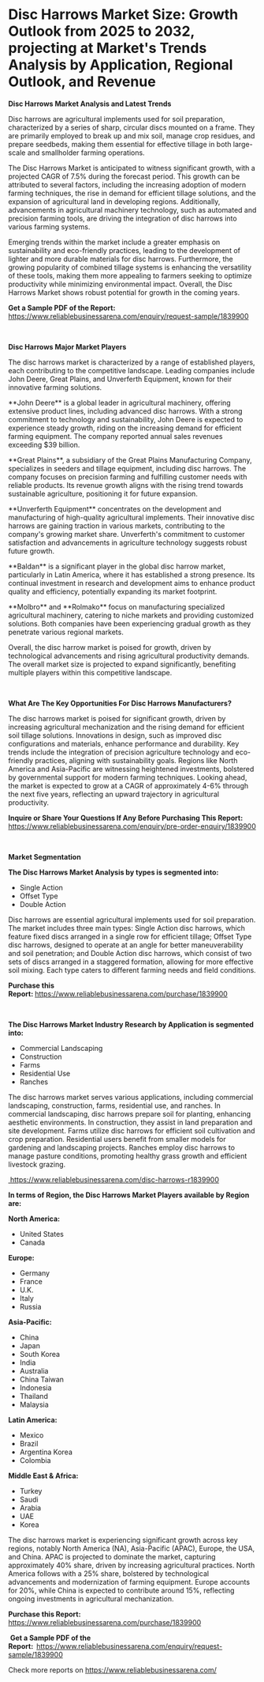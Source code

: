 <p><h1>Disc Harrows Market Size: Growth Outlook from 2025 to 2032, projecting at Market's Trends Analysis by Application, Regional Outlook, and Revenue</h1></p><p><strong>Disc Harrows Market Analysis and Latest Trends</strong></p>
<p><p>Disc harrows are agricultural implements used for soil preparation, characterized by a series of sharp, circular discs mounted on a frame. They are primarily employed to break up and mix soil, manage crop residues, and prepare seedbeds, making them essential for effective tillage in both large-scale and smallholder farming operations.</p><p>The Disc Harrows Market is anticipated to witness significant growth, with a projected CAGR of 7.5% during the forecast period. This growth can be attributed to several factors, including the increasing adoption of modern farming techniques, the rise in demand for efficient tillage solutions, and the expansion of agricultural land in developing regions. Additionally, advancements in agricultural machinery technology, such as automated and precision farming tools, are driving the integration of disc harrows into various farming systems.</p><p>Emerging trends within the market include a greater emphasis on sustainability and eco-friendly practices, leading to the development of lighter and more durable materials for disc harrows. Furthermore, the growing popularity of combined tillage systems is enhancing the versatility of these tools, making them more appealing to farmers seeking to optimize productivity while minimizing environmental impact. Overall, the Disc Harrows Market shows robust potential for growth in the coming years.</p></p>
<p><strong>Get a Sample PDF of the Report:&nbsp;</strong> <a href="https://www.reliablebusinessarena.com/enquiry/request-sample/1839900?utm_campaign=2631&utm_medium=2&utm_source=Github&utm_content=ia&utm_term=10042025&utm_id=disc-harrows">https://www.reliablebusinessarena.com/enquiry/request-sample/1839900</a></p>
<p>&nbsp;</p>
<p><strong>Disc Harrows Major Market Players</strong></p>
<p><p>The disc harrows market is characterized by a range of established players, each contributing to the competitive landscape. Leading companies include John Deere, Great Plains, and Unverferth Equipment, known for their innovative farming solutions.</p><p>**John Deere** is a global leader in agricultural machinery, offering extensive product lines, including advanced disc harrows. With a strong commitment to technology and sustainability, John Deere is expected to experience steady growth, riding on the increasing demand for efficient farming equipment. The company reported annual sales revenues exceeding $39 billion.</p><p>**Great Plains**, a subsidiary of the Great Plains Manufacturing Company, specializes in seeders and tillage equipment, including disc harrows. The company focuses on precision farming and fulfilling customer needs with reliable products. Its revenue growth aligns with the rising trend towards sustainable agriculture, positioning it for future expansion.</p><p>**Unverferth Equipment** concentrates on the development and manufacturing of high-quality agricultural implements. Their innovative disc harrows are gaining traction in various markets, contributing to the company's growing market share. Unverferth's commitment to customer satisfaction and advancements in agriculture technology suggests robust future growth.</p><p>**Baldan** is a significant player in the global disc harrow market, particularly in Latin America, where it has established a strong presence. Its continual investment in research and development aims to enhance product quality and efficiency, potentially expanding its market footprint.</p><p>**Molbro** and **Rolmako** focus on manufacturing specialized agricultural machinery, catering to niche markets and providing customized solutions. Both companies have been experiencing gradual growth as they penetrate various regional markets.</p><p>Overall, the disc harrow market is poised for growth, driven by technological advancements and rising agricultural productivity demands. The overall market size is projected to expand significantly, benefiting multiple players within this competitive landscape.</p></p>
<p>&nbsp;</p>
<p><strong>What Are The Key Opportunities For Disc Harrows Manufacturers?</strong></p>
<p><p>The disc harrows market is poised for significant growth, driven by increasing agricultural mechanization and the rising demand for efficient soil tillage solutions. Innovations in design, such as improved disc configurations and materials, enhance performance and durability. Key trends include the integration of precision agriculture technology and eco-friendly practices, aligning with sustainability goals. Regions like North America and Asia-Pacific are witnessing heightened investments, bolstered by governmental support for modern farming techniques. Looking ahead, the market is expected to grow at a CAGR of approximately 4-6% through the next five years, reflecting an upward trajectory in agricultural productivity.</p></p>
<p><strong>Inquire or Share Your Questions If Any Before Purchasing This Report:</strong> <a href="https://www.reliablebusinessarena.com/enquiry/pre-order-enquiry/1839900?utm_campaign=2631&utm_medium=2&utm_source=Github&utm_content=ia&utm_term=10042025&utm_id=disc-harrows">https://www.reliablebusinessarena.com/enquiry/pre-order-enquiry/1839900</a></p>
<p>&nbsp;</p>
<p><strong>Market Segmentation</strong></p>
<p><strong>The Disc Harrows Market Analysis by types is segmented into:</strong></p>
<p><ul><li>Single Action</li><li>Offset Type</li><li>Double Action</li></ul></p>
<p><p>Disc harrows are essential agricultural implements used for soil preparation. The market includes three main types: Single Action disc harrows, which feature fixed discs arranged in a single row for efficient tillage; Offset Type disc harrows, designed to operate at an angle for better maneuverability and soil penetration; and Double Action disc harrows, which consist of two sets of discs arranged in a staggered formation, allowing for more effective soil mixing. Each type caters to different farming needs and field conditions.</p></p>
<p><strong>Purchase this Report:&nbsp;</strong><a href="https://www.reliablebusinessarena.com/purchase/1839900?utm_campaign=2631&utm_medium=2&utm_source=Github&utm_content=ia&utm_term=10042025&utm_id=disc-harrows">https://www.reliablebusinessarena.com/purchase/1839900</a></p>
<p>&nbsp;</p>
<p><strong>The Disc Harrows Market Industry Research by Application is segmented into:</strong></p>
<p><ul><li>Commercial Landscaping</li><li>Construction</li><li>Farms</li><li>Residential Use</li><li>Ranches</li></ul></p>
<p><p>The disc harrows market serves various applications, including commercial landscaping, construction, farms, residential use, and ranches. In commercial landscaping, disc harrows prepare soil for planting, enhancing aesthetic environments. In construction, they assist in land preparation and site development. Farms utilize disc harrows for efficient soil cultivation and crop preparation. Residential users benefit from smaller models for gardening and landscaping projects. Ranches employ disc harrows to manage pasture conditions, promoting healthy grass growth and efficient livestock grazing.</p></p>
<p><a href="https://www.reliablebusinessarena.com/disc-harrows-r1839900?utm_campaign=2631&utm_medium=2&utm_source=Github&utm_content=ia&utm_term=10042025&utm_id=disc-harrows">&nbsp;https://www.reliablebusinessarena.com/disc-harrows-r1839900</a></p>
<p><strong>In terms of Region, the Disc Harrows Market Players available by Region are:</strong></p>
<p>
    <p> <strong> North America: </strong>
        <ul>
            <li>United States</li>
            <li>Canada</li>
        </ul>
        </p> 
    <p> <strong> Europe: </strong>
        <ul>
            <li>Germany</li>
            <li>France</li>
            <li>U.K.</li>
            <li>Italy</li>
            <li>Russia</li>
        </ul>
        </p> 
    <p> <strong> Asia-Pacific: </strong>
        <ul>
            <li>China</li>
            <li>Japan</li>
            <li>South Korea</li>
            <li>India</li>
            <li>Australia</li>
            <li>China Taiwan</li>
            <li>Indonesia</li>
            <li>Thailand</li>
            <li>Malaysia</li>
        </ul>
        </p> 
    <p> <strong> Latin America: </strong>
        <ul>
            <li>Mexico</li>
            <li>Brazil</li>
            <li>Argentina Korea</li>
            <li>Colombia</li>
        </ul>
        </p> 
    <p> <strong> Middle East & Africa: </strong>
        <ul>
            <li>Turkey</li>
            <li>Saudi</li>
            <li>Arabia</li>
            <li>UAE</li>
            <li>Korea</li>
        </ul>
    </p>
    </p>
<p><p>The disc harrows market is experiencing significant growth across key regions, notably North America (NA), Asia-Pacific (APAC), Europe, the USA, and China. APAC is projected to dominate the market, capturing approximately 40% share, driven by increasing agricultural practices. North America follows with a 25% share, bolstered by technological advancements and modernization of farming equipment. Europe accounts for 20%, while China is expected to contribute around 15%, reflecting ongoing investments in agricultural mechanization.</p></p>
<p><strong>Purchase this Report: </strong><a href="https://www.reliablebusinessarena.com/purchase/1839900?utm_campaign=2631&utm_medium=2&utm_source=Github&utm_content=ia&utm_term=10042025&utm_id=disc-harrows">https://www.reliablebusinessarena.com/purchase/1839900</a></p>
<p>&nbsp;<strong>Get a Sample PDF of the Report:&nbsp;&nbsp;</strong><a href="https://www.reliablebusinessarena.com/enquiry/request-sample/1839900?utm_campaign=2631&utm_medium=2&utm_source=Github&utm_content=ia&utm_term=10042025&utm_id=disc-harrows">https://www.reliablebusinessarena.com/enquiry/request-sample/1839900</a></p>
<p><strong></strong></p>
<p>Check more reports on <a href="https://www.reliablebusinessarena.com/?utm_campaign=2631&utm_medium=2&utm_source=Github&utm_content=ia&utm_term=10042025&utm_id=disc-harrows">https://www.reliablebusinessarena.com/</a></p>